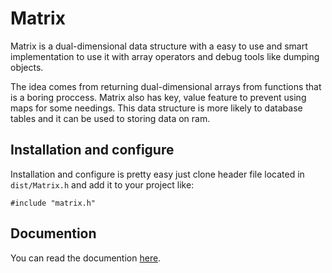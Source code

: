 # Matrix
Matrix is a dual-dimensional data structure with a easy to use and smart implementation to use it with array operators and debug tools like dumping objects.

The idea comes from returning dual-dimensional arrays from functions that is a boring proccess. Matrix also has key, value feature to prevent using maps for some needings. This data structure is more likely to database tables and it can be used to storing data on ram.

## Installation and configure
Installation and configure is pretty easy just clone header file located in `dist/Matrix.h` and add it to your project like:

`#include "matrix.h"`

## Documention
You can read the documention [here](https://www.amirforsati.ir/doc/11).
